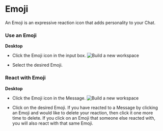 # Emoji

 An Emoji is an expressive reaction icon that adds personality to your Chat.

   
 ### Use an Emoji



**Desktop** 

* Click the Emoji icon in the input box. ![Build a new workspace](https://files.swit.io/help_image/FB_CH4_Emoji1.png) 


* Select the desired Emoji.
    
 ### React with Emoji



**Desktop** 

* Click the Emoji icon in the Message. ![Build a new workspace](https://files.swit.io/help_image/FB_CH4_Emoji2.png) 


* Click on the desired Emoji.
  If you have reacted to a Message by clicking an Emoji and would like to delete your reaction, then click it one more time to delete. If you click on an Emoji that someone else reacted with, you will also react with that same Emoji.

 